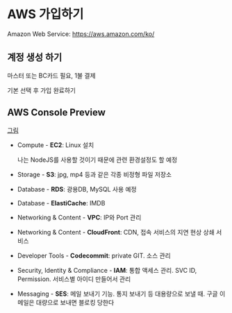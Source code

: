# AWS 가입하기
Amazon Web Service: https://aws.amazon.com/ko/

## 계정 생성 하기
마스터 또는 BC카드 필요, 1불 결제

기본 선택 후 가입 완료하기


## AWS Console Preview
[그림](/img/aws1.png)

- Compute -
**EC2**: Linux 설치

  나는 NodeJS를 사용할 것이기 때문에 관련 환경설정도 할 예정

- Storage -
**S3**: jpg, mp4 등과 같은 각종 비정형 파일 저장소

- Database -
**RDS**: 광용DB, MySQL 사용 예정

- Database -
**ElastiCache**: IMDB

- Networking & Content -
**VPC**: IP와 Port 관리

- Networking & Content -
**CloudFront**: CDN, 접속 서비스의 지연 현상 상쇄 서비스

- Developer Tools -
**Codecommit**: private GIT. 소스 관리

- Security, Identity & Compliance -
**IAM**: 통합 액세스 관리. SVC ID, Permission. 서비스별 아이디 만들어서 관리

- Messaging -
**SES**: 메일 보내기 기능. 통지 보내기 등 대용량으로 보낼 때. 구글 이메일은 대량으로 보내면 블로킹 당한다
